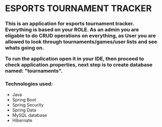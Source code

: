 <h1><b>ESPORTS TOURNAMENT TRACKER</b></h1>

<h3>This is an application for esports tournament tracker.  Everything is based on your ROLE. As an admin you are eligable to do CRUD operations on everything, as User you are allowed to look through tournaments/games/user lists and see whats going on.


To run the application open it in your IDE, then proceed to check application.properties, next step is to create database named: "tournaments".</h3>

<h3>Technologies used:</h3>

- Java
- Spring Boot 
- Spring Security
- Spring Data
- MySQL database
- Hibernate
